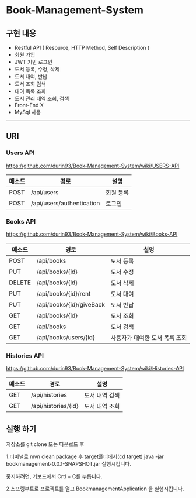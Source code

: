 # Book-Management-System

## 구현 내용

- Restful API ( Resource, HTTP Method, Self Description )
- 회원 가입
- JWT 기반 로그인
- 도서 등록, 수정, 삭제
- 도서 대여, 반납
- 도서 조회 검색
- 대여 목록 조회
- 도서 관리 내역 조회, 검색
- Front-End X
- MySql 사용
---

## URI
### Users API 
https://github.com/durin93/Book-Management-System/wiki/USERS-API

메소드 | 경로 | 설명 | 
|----- | ----------- | ------- | 
| POST |  /api/users | 회원 등록 |
| POST |  /api/users/authentication | 로그인 |


### Books API 
https://github.com/durin93/Book-Management-System/wiki/Books-API

메소드 | 경로 | 설명 | 
|----- | ----------- | ------- | 
| POST |  /api/books | 도서 등록 |
| PUT |  /api/books/{id} | 도서 수정 |
| DELETE |  /api/books/{id} | 도서 삭제 |
| PUT |  /api/books/{id}/rent | 도서 대여 |
| PUT |  /api/books/{id}/giveBack | 도서 반납 |
| GET |  /api/books/{id} | 도서 조회 |
| GET |  /api/books | 도서 검색 |
| GET |  /api/books/users/{id} | 사용자가 대여한 도서 목록 조회 |


### Histories API 
https://github.com/durin93/Book-Management-System/wiki/Histories-API

메소드 | 경로 | 설명 | 
|----- | ----------- | ------- | 
| GET |  /api/histories | 도서 내역 검색 |
| GET |  /api/histories/{id} | 도서 내역 조회 |


## 실행 하기

저장소를 git clone 또는 다운로드 후 

1.터미널로 mvn clean package 후 target폴더에서(cd target) java -jar bookmanagement-0.0.1-SNAPSHOT.jar 실행시킵니다.

중지하려면, 키보드에서 Crtl + C를 누릅니다.

2.스프링부트로 프로젝트를 열고 BookmanagementApplication 을 실행시킵니다.
